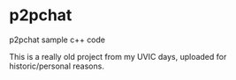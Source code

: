 # p2pchat
p2pchat sample c++ code

This is a really old project from my UVIC days, uploaded for historic/personal reasons.
